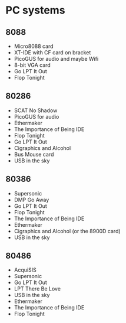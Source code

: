 PC systems
==========

8088
----
- Micro8088 card
- XT-IDE with CF card on bracket
- PicoGUS for audio and maybe Wifi
- 8-bit VGA card
- Go LPT It Out
- Flop Tonight

80286
-----
- SCAT No Shadow
- PicoGUS for audio
- Ethermaker
- The Importance of Being IDE
- Flop Tonight
- Go LPT It Out
- Cigraphics and Alcohol
- Bus Mouse card
- USB in the sky

80386
-----
- Supersonic
- DMP Go Away
- Go LPT It Out
- Flop Tonight
- The Importance of Being IDE
- Ethermaker
- Cigraphics and Alcohol (or the 8900D card)
- USB in the sky

80486
-----
- AcquiSIS
- Supersonic
- Go LPT It Out
- LPT There Be Love
- USB in the sky
- Ethermaker
- The Importance of Being IDE
- Flop Tonight
